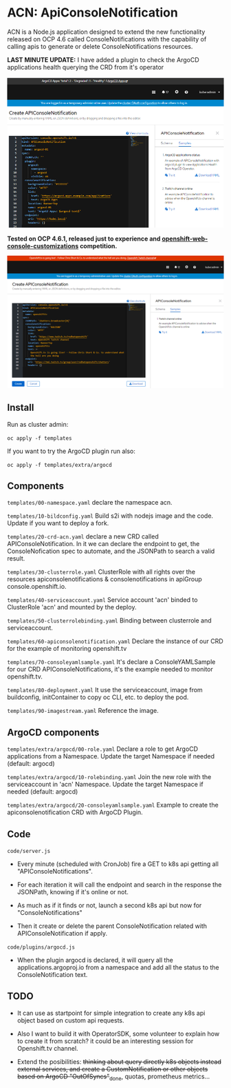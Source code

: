 # ACN: ApiConsoleNotification

ACN is a Node.js application designed to extend the new functionality released on OCP 4.6 called ConsoleNotifications with the capability of calling apis to generate or delete ConsoleNotifications resources.

**LAST MINUTE UPDATE:**
I have added a plugin to check the ArgoCD applications health querying the CRD from it's operator

![ACN ArgoCD Image](ACN_argoCD.png)

**Tested on OCP 4.6.1, released just to experience and [openshift-web-console-customizations](https://github.com/redhat-developer/openshift-web-console-customizations) competition.**

![ACN Image](ACN.png)

## Install

Run as cluster admin:

```oc apply -f templates``` 

If you want to try the ArgoCD plugin run also:

```oc apply -f templates/extra/argocd```

## Components

```templates/00-namespace.yaml``` declare the namespace acn.

```templates/10-bildconfig.yaml``` Build s2i with nodejs image and the code. Update if you want to deploy a fork.

```templates/20-crd-acn.yaml``` declare a new CRD called APIConsoleNotification. In it we can declare the endpoint to get, the ConsoleNofication spec to automate, and the JSONPath to search a valid result.

```templates/30-clusterrole.yaml``` ClusterRole with all rights over the resources apiconsolenotifications & consolenotifications in apiGroup console.openshift.io.

```templates/40-serviceaccount.yaml``` Service account 'acn' binded to ClusterRole 'acn' and mounted by the deploy.

```templates/50-clusterrolebinding.yaml``` Binding between clusterrole and serviceaccount.

```templates/60-apiconsolenotification.yaml``` Declare the instance of our CRD for the example of monitoring openshift.tv

```templates/70-consoleyamlsample.yaml``` It's declare a ConsoleYAMLSample for our CRD APIConsoleNotifications, it's the example needed to monitor openshift.tv.

```templates/80-deployment.yaml``` It use the serviceaccount, image from buildconfig, initContainer to copy oc CLI, etc. to deploy the pod.

```templates/90-imagestream.yaml``` Reference the image.

## ArgoCD components

```templates/extra/argocd/00-role.yaml``` Declare a role to get ArgoCD applications from a Namespace. Update the target Namespace if needed (default: argocd) 

```templates/extra/argocd/10-rolebinding.yaml``` Join the new role with the serviceaccount in 'acn' Namespace. Update the target Namespace if needed (default: argocd) 

```templates/extra/argocd/20-consoleyamlsample.yaml``` Example to create the apiconsolenotification CRD with ArgoCD Plugin.

## Code

```code/server.js``` 
- Every minute (scheduled with CronJob) fire a GET to k8s api getting all "APIConsoleNotifications".

- For each iteration it will call the endpoint and search in the response the JSONPath, knowing if it's online or not.

- As much as if it finds or not, launch a second k8s api but now for "ConsoleNotifications"

- Then it create or delete the parent ConsoleNotification related with APIConsoleNotification if apply.

```code/plugins/argocd.js``` 
- When the plugin argocd is declared, it will query all the applications.argoproj.io from a namespace and add all the status to the ConsoleNotification text.

## TODO

- It can use as startpoint for simple integration to create any k8s api object based on custom api requests.

- Also I want to build it with OperatorSDK, some volunteer to explain how to create it from scratch? it could be an interesting session for Openshift.tv channel.

- Extend the posibilities: ~~thinking about query directly k8s objects instead external services, and create a CustomNotification or other objects based on ArgoCD "OutOfSyncs"~~<sub>done</sub>, quotas, prometheus metrics...